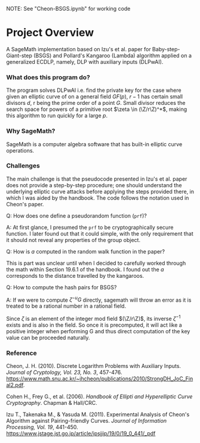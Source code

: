 NOTE: See "Cheon-BSGS.ipynb" for working code

<h1>Project Overview</h1>

A SageMath implementation based on Izu's et al. paper for Baby-step-Giant-step (BSGS) and Pollard's Kangaroo (Lambda) algorithm applied on a generalized ECDLP, namely, DLP with auxiliary inputs (DLPwAI). 


<h3> What does this program do? </h3>

The program solves DLPwAI i.e. find the private key for the case where given an elliptic curve of on a general field $GF(p)$, $r-1$ has certain small divisors $d$, r being the prime order of a point $G$. Small divisor reduces the search space for powers of a primitive root $\zeta \in (\Z/r\Z)^*$, making this algorithm to run quickly for a large $p$.

<h3> Why SageMath? </h3>

SageMath is a computer algebra software that has built-in elliptic curve operations.


<h3> Challenges </h3>

The main challenge is that the pseudocode presented in Izu's et al. paper does not provide a step-by-step procedure; one should understand the underlying elliptic curve attacks before applying the steps provided there, in which I was aided by the handbook. The code follows the notation used in Cheon's paper.

Q: How does one define a pseudorandom function (`prf`)?

A: At first glance, I presumed the `prf` to be cryptographically secure function. I later found out that it could simple, with the only requirement that it should not reveal any properties of the group object.

Q: How is $a$ computed in the random walk function in the paper?

This is part was unclear until when I decided to carefully worked through the math within Section 19.6.1 of the handbook. I found out the $a$ corresponds to the distance travelled by the kangaroos.

Q: How to compute the hash pairs for BSGS?

A: If we were to compute $\zeta^{-u}G$ directly, sagemath will throw an error as it is treated to be a rational number in a rational field. 

Since $\zeta$ is an element of the integer mod field $(\Z/r\Z)$, its inverse $\zeta^{-1}$ exists and is also in the field. So once it is precomputed, it will act like a positive integer when performing G and thus direct computation of the key value can be proceeded naturally.


<h3> Reference </h3>

Cheon, J. H. (2010). Discrete Logarithm Problems with Auxiliary Inputs. <i>Journal of Cryptology, Vol. 23, No. 3</i>, 457-476. https://www.math.snu.ac.kr/~jhcheon/publications/2010/StrongDH_JoC_Final2.pdf.

Cohen H., Frey G., et al. (2006). <i>Handbook of Ellipti and Hyperelliptic Curve Cryptography</i>. Chapman \& Hall/CRC.

Izu T., Takenaka M., \& Yasuda M. (2011). Experimental Analysis of Cheon's Algorithm against Pairing-friendly Curves. <i> Journal of Information Processing, Vol. 19</i>, 441-450. https://www.jstage.jst.go.jp/article/ipsjjip/19/0/19_0_441/_pdf